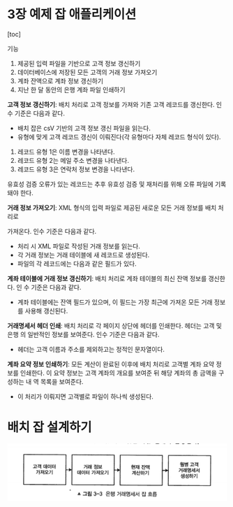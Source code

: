 # 3장 예제 잡 애플리케이션 

[toc]

기능 

1. ﻿﻿﻿제공된 입력 파일을 기반으로 고객 정보 갱신하기
2. ﻿﻿﻿데이터베이스에 저장된 모든 고객의 거래 정보 가져오기
3. ﻿﻿﻿계좌 잔액으로 계좌 정보 갱신하기
4. ﻿﻿﻿지난 한 달 동안의 은행 계좌 파일 인쇄하기





**고객 정보 갱신하기**: 배치 처리로 고객 정보를 가져와 기존 고객 레코드를 갱신한다. 인수 기준은 다음과 같다.

- ﻿﻿배치 잡은 csV 기반의 고객 정보 갱신 파일을 읽는다.
- ﻿﻿유형에 맞게 고객 레코드 갱신이 이뤄진다(각 유형마다 자체 레코드 형식이 있다).

1. ﻿﻿﻿레코드 유형 1은 이름 변경을 나타낸다.
2. ﻿﻿﻿레코드 유형 2는 메일 주소 변경을 나타낸다.
3. ﻿﻿﻿레코드 유형 3은 연락처 정보 변경을 나타낸다.

유효성 검증 오류가 있는 레코드는 추후 유효성 검증 및 재처리를 위해 오류 파일에 기록돼야 한다.



**거래 정보 가져오기**: XML 형식의 입력 파일로 제공된 새로운 모든 거래 정보를 배치 처리로

가져온다. 인수 기준은 다음과 같다.

- ﻿﻿처리 시 XML 파일로 작성된 거래 정보를 읽는다.
- ﻿﻿각 거래 정보는 거래 테이블에 새 레코드로 생성된다.
- ﻿﻿파일의 각 레코드에는 다음과 같은 필드가 있다.

**계좌 테이블에 거래 정보 갱신하기**: 배치 처리로 계좌 테이블의 최신 잔액 정보를 갱신한다. 인 수 기준은 다음과 같다.

*  계좌 테이블에는 잔액 필드가 있으며, 이 필드는 가장 최근에 가져온 모든 거래 정보 를 사용해 갱신된다.

**거래명세서 헤더 인쇄**: 배치 처리로 각 페이지 상단에 헤더를 인쇄한다. 헤더는 고객 및 은행 의 일반적인 정보를 보여준다. 인수 기준은 다음과 같다.

- ﻿﻿헤더는 고객 이름과 주소를 제외하고는 정적인 문자열이다.

**계좌 요약 정보 인쇄하기**: 모든 계산이 완료된 이후에 배치 처리로 고객별 계좌 요약 정보를 인쇄한다. 이 요약 정보는 고객 계좌의 개요를 보여준 뒤 해당 계좌의 총 금액을 구성하는 내 역 목록을 보여준다.

* 이 처리가 이뤄지면 고객별로 파일이 하나씩 생성된다.



# 배치 잡 설계하기

<img src="./images//image-20230909205027233.png">
